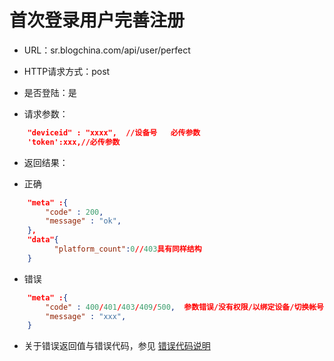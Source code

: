 # 首次登录用户完善注册

- URL：sr.blogchina.com/api/user/perfect

- HTTP请求方式：post

- 是否登陆：是

- 请求参数：

```json 
    "deviceid" : "xxxx",  //设备号   必传参数 
    'token':xxx,//必传参数
``` 

- 返回结果：

- 正确


```json 
    "meta" :{
        "code" : 200,
        "message" : "ok",
    },
    "data"{  
          "platform_count":0//403具有同样结构 
    }         
```
- 错误

```json 
    "meta" :{
        "code" : 400/401/403/409/500,  参数错误/没有权限/以绑定设备/切换帐号 禁止绑定 /服务器错误
        "message" : "xxx",
    }  
```

- 关于错误返回值与错误代码，参见 [错误代码说明](../README.md)